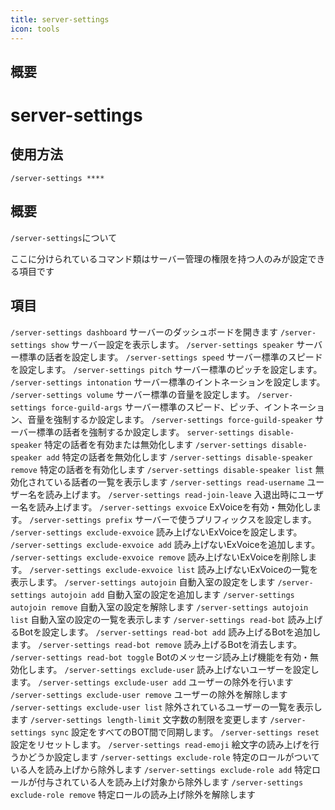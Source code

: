 ```yaml
---
title: server-settings
icon: tools
---
```



## 概要
# server-settings


## 使用方法
```
/server-settings ****
```

## 概要
`/server-settings`について

ここに分けられているコマンド類はサーバー管理の権限を持つ人のみが設定できる項目です

## 項目
`/server-settings dashboard` サーバーのダッシュボードを開きます
`/server-settings show` サーバー設定を表示します。
`/server-settings speaker` サーバー標準の話者を設定します。
`/server-settings speed` サーバー標準のスピードを設定します。
`/server-settings pitch` サーバー標準のピッチを設定します。
`/server-settings intonation` サーバー標準のイントネーションを設定します。
`/server-settings volume` サーバー標準の音量を設定します。
`/server-settings force-guild-args` サーバー標準のスピード、ピッチ、イントネーション、音量を強制するか設定します。
`/server-settings force-guild-speaker` サーバー標準の話者を強制するか設定します。
`server-settings disable-speaker` 特定の話者を有効または無効化します
`/server-settings disable-speaker add` 特定の話者を無効化します
`/server-settings disable-speaker remove` 特定の話者を有効化します
`/server-settings disable-speaker list` 無効化されている話者の一覧を表示します
`/server-settings read-username` ユーザー名を読み上げます。
`/server-settings read-join-leave` 入退出時にユーザー名を読み上げます。
`/server-settings exvoice` ExVoiceを有効・無効化します。
`/server-settings prefix` サーバーで使うプリフィックスを設定します。
`/server-settings exclude-exvoice` 読み上げないExVoiceを設定します。
`/server-settings exclude-exvoice add` 読み上げないExVoiceを追加します。
`/server-settings exclude-exvoice remove` 読み上げないExVoiceを削除します。
`/server-settings exclude-exvoice list` 読み上げないExVoiceの一覧を表示します。
`/server-settings autojoin` 自動入室の設定をします
`/server-settings autojoin add` 自動入室の設定を追加します
`/server-settings autojoin remove` 自動入室の設定を解除します
`/server-settings autojoin list` 自動入室の設定の一覧を表示します
`/server-settings read-bot` 読み上げるBotを設定します。
`/server-settings read-bot add` 読み上げるBotを追加します。
`/server-settings read-bot remove` 読み上げるBotを消去します。
`/server-settings read-bot toggle` Botのメッセージ読み上げ機能を有効・無効化します。
`/server-settings exclude-user` 読み上げないユーザーを設定します。
`/server-settings exclude-user add` ユーザーの除外を行います
`/server-settings exclude-user remove` ユーザーの除外を解除します
`/server-settings exclude-user list` 除外されているユーザーの一覧を表示します
`/server-settings length-limit` 文字数の制限を変更します
`/server-settings sync` 設定をすべてのBOT間で同期します。
`/server-settings reset` 設定をリセットします。
`/server-settings read-emoji` 絵文字の読み上げを行うかどうか設定します
`/server-settings exclude-role` 特定のロールがついている人を読み上げから除外します
`/server-settings exclude-role add` 特定ロールが付与されている人を読み上げ対象から除外します
`/server-settings exclude-role remove` 特定ロールの読み上げ除外を解除します